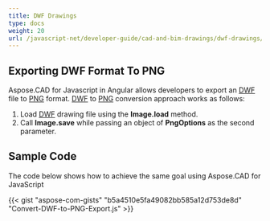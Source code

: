 ```yaml
---
title: DWF Drawings
type: docs
weight: 20
url: /javascript-net/developer-guide/cad-and-bim-drawings/dwf-drawings/
---
```


## **Exporting DWF Format To PNG**

Aspose.CAD for Javascript in Angular allows developers to export an [DWF](https://docs.fileformat.com/cad/dwf/) file to [PNG](https://docs.fileformat.com/image/png/) format.
[DWF](https://docs.fileformat.com/cad/dwf/) to [PNG](https://docs.fileformat.com/image/png/) conversion approach works as follows:

1. Load [DWF](https://docs.fileformat.com/cad/dwf/) drawing file using the **Image.load** method.
1. Call **Image.save** while passing an object of **PngOptions** as the second parameter.

## Sample Code

The code below shows how to achieve the same goal using Aspose.CAD for JavaScript

{{< gist "aspose-com-gists" "b5a4510e5fa49082bb585a12d753de8d" "Convert-DWF-to-PNG-Export.js" >}}
